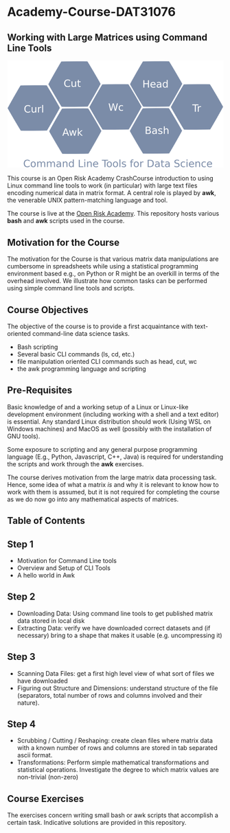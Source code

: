 # Academy-Course-DAT31076

## Working with Large Matrices using Command Line Tools

![CLI Tools for Data Science](hive_graphic_cli.png)

This course is an Open Risk Academy CrashCourse introduction to using Linux command line tools to work (in particular) with large text files encoding numerical data in matrix format. A central role is played by **awk**, the venerable UNIX pattern-matching language and tool.

The course is live at the [Open Risk Academy](https://www.openriskacademy.com/course/view.php?id=76). This repository hosts various **bash** and **awk** scripts used in the course.

## Motivation for the Course

The motivation for the Course is that various matrix data manipulations are cumbersome in spreadsheets while using a statistical programming environment based e.g., on Python or R might be an overkill in terms of the overhead involved. We illustrate how common tasks can be performed using simple command line tools and scripts.

## Course Objectives

The objective of the course is to provide a first acquaintance with text-oriented command-line data science tasks.

* Bash scripting
* Several basic CLI commands (ls, cd, etc.)
* file manipulation oriented CLI commands such as head, cut, wc
* the awk programming language and scripting


## Pre-Requisites

Basic knowledge of and a working setup of a Linux or Linux-like development environment (including working with a shell and a text editor) is essential. Any standard Linux distribution should work (Using WSL on Windows machines) and MacOS as well (possibly with the installation of GNU tools).

Some exposure to scripting and any general purpose programming language (E.g., Python, Javascript, C++, Java) is required for understanding the scripts and work through the **awk** exercises.

The course derives motivation from the large matrix data processing task. Hence, some idea of what a matrix *is* and why it is relevant to know how to work with them is assumed, but it is not required for completing the course as we do now go into any mathematical aspects of matrices.

## Table of Contents

## Step 1
* Motivation for Command Line tools
* Overview and Setup of CLI Tools
* A hello world in Awk

## Step 2
* Downloading Data: Using command line tools to get published matrix data stored in local disk
* Extracting Data: verify we have downloaded correct datasets and (if necessary) bring to a shape that makes it usable (e.g. uncompressing it)

## Step 3
* Scanning Data Files: get a first high level view of what sort of files we have downloaded
* Figuring out Structure and Dimensions: understand structure of the file (separators, total number of rows and columns involved and their nature).

## Step 4
* Scrubbing / Cutting / Reshaping: create clean files where matrix data with a known number of rows and columns are stored in tab separated ascii format.
* Transformations: Perform simple mathematical transformations and statistical operations. Investigate the degree to which matrix values are non-trivial (non-zero)

## Course Exercises

The exercises concern writing small bash or awk scripts that accomplish a certain task. Indicative solutions are provided in this repository.

